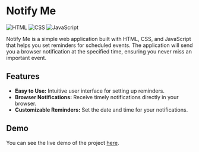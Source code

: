 # Notify Me

![HTML](https://img.shields.io/badge/HTML-5-orange.svg)
![CSS](https://img.shields.io/badge/CSS-3-blue.svg)
![JavaScript](https://img.shields.io/badge/JavaScript-ES6+-yellow.svg)

Notify Me is a simple web application built with HTML, CSS, and JavaScript that helps you set reminders for scheduled events. The application will send you a browser notification at the specified time, ensuring you never miss an important event.

## Features

- **Easy to Use:** Intuitive user interface for setting up reminders.
- **Browser Notifications:** Receive timely notifications directly in your browser.
- **Customizable Reminders:** Set the date and time for your notifications.

## Demo

You can see the live demo of the project [here](https://notifyme-schedule.vercel.app/).

